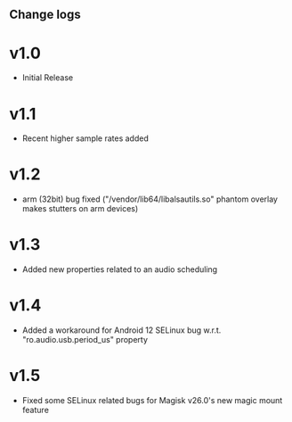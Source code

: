 ## Change logs

# v1.0
* Initial Release

# v1.1
* Recent higher sample rates added

# v1.2
* arm (32bit) bug fixed ("/vendor/lib64/libalsautils.so" phantom overlay makes stutters on arm devices)

# v1.3
* Added new properties related to an audio scheduling

# v1.4
* Added a workaround for Android 12 SELinux bug w.r.t. "ro.audio.usb.period_us" property

# v1.5
* Fixed some SELinux related bugs for Magisk v26.0's new magic mount feature

##
